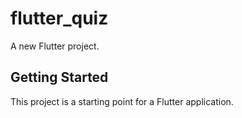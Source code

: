 # flutter_quiz

A new Flutter project.

## Getting Started

This project is a starting point for a Flutter application.
